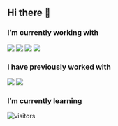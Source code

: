## Hi there 👋

### I’m currently working with
<img src="https://img.shields.io/badge/python%20-%2314354C.svg?&style=for-the-badge&logo=python&logoColor=white"/> <img src="https://img.shields.io/badge/Vue.js-35495E?style=for-the-badge&logo=vue.js&logoColor=4FC08D"/> <img src="https://img.shields.io/badge/tailwindcss%20-%2338B2AC.svg?&style=for-the-badge&logo=tailwind-css&logoColor=white"/> <img src="https://img.shields.io/badge/JavaScript-323330?style=for-the-badge&logo=javascript&logoColor=F7DF1E"/>



### I have previously worked with
<img src="https://img.shields.io/badge/typescript%20-%23007ACC.svg?&style=for-the-badge&logo=typescript&logoColor=white"/>  <img src="https://img.shields.io/badge/react%20-%2320232a.svg?&style=for-the-badge&logo=react&logoColor=%2361DAFB"/>

### I’m currently learning



<!-- visitor badge-->
![visitors](https://visitor-badge.glitch.me/badge?page_id==anidever.anidever)

<!--
**anidever/anidever** is a ✨ _special_ ✨ repository because its `README.md` (this file) appears on your GitHub profile.

Here are some ideas to get you started:

- 🔭 I’m currently working on ...
- 🌱 I’m currently learning ...
- 👯 I’m looking to collaborate on ...
- 🤔 I’m looking for help with ...
- 💬 Ask me about ...
- 📫 How to reach me: ...
- 😄 Pronouns: ...
- ⚡ Fun fact: ...
-->
